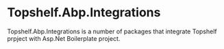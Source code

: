 # Topshelf.Abp.Integrations
Topshelf.Abp.Integrations is a number of packages that integrate Topshelf prpject with Asp.Net Boilerplate project. 
